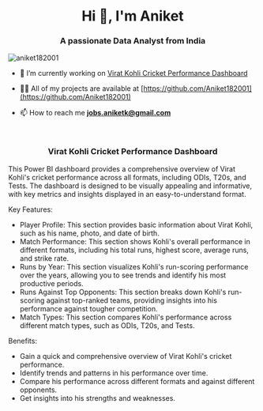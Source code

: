 <h1 align="center">Hi 👋, I'm Aniket</h1>
<h3 align="center">A passionate Data Analyst from India</h3>

<p align="left"> <img src="https://komarev.com/ghpvc/?username=aniket182001&label=Profile%20views&color=0e75b6&style=flat" alt="aniket182001" /> </p>

- 🔭 I’m currently working on [Virat Kohli Cricket Performance Dashboard](https://github.com/Aniket182001/Cricket-player-stats-dashboard-PowerBi)

- 👨‍💻 All of my projects are available at [https://github.com/Aniket182001](https://github.com/Aniket182001)

- 📫 How to reach me **jobs.aniketk@gmail.com**

<p align="left">
</p>
<br>
<p align="center">
<h3 align="center">Virat Kohli Cricket Performance Dashboard</h3>
</p>

This Power BI dashboard provides a comprehensive overview of Virat Kohli's cricket performance across all formats, including ODIs, T20s, and Tests. The dashboard is designed to be visually appealing and informative, with key metrics and insights displayed in an easy-to-understand format.

Key Features:

* Player Profile: This section provides basic information about Virat Kohli, such as his name, photo, and date of birth.
* Match Performance: This section shows Kohli's overall performance in different formats, including his total runs, highest score, average runs, and strike rate.
* Runs by Year: This section visualizes Kohli's run-scoring performance over the years, allowing you to see trends and identify his most productive periods.
* Runs Against Top Opponents: This section breaks down Kohli's run-scoring against top-ranked teams, providing insights into his performance against tougher competition.
* Match Types: This section compares Kohli's performance across different match types, such as ODIs, T20s, and Tests.

Benefits:
- Gain a quick and comprehensive overview of Virat Kohli's cricket performance.
- Identify trends and patterns in his performance over time.
- Compare his performance across different formats and against different opponents.
- Get insights into his strengths and weaknesses.
